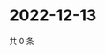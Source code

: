 # 2022-12-13

共 0 条

<!-- BEGIN WEIBO -->
<!-- 最后更新时间 Tue Dec 13 2022 22:13:53 GMT+0800 (China Standard Time) -->

<!-- END WEIBO -->
